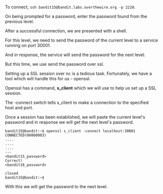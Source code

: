 To connect, `ssh bandit15@bandit.labs.overthewire.org -p 2220`.

On being prompted for a password, enter the password found from the previous level.

After a successful connection, we are presented with a shell.

For this level, we need to send the password of the current level to a service running on port 30001.

And in response, the service will send the password for the next level.

But this time, we use send the password over ssl.

Setting up a SSL session over nc is a tedious task.
Fortunately, we have a tool which will handle this for us - openssl.

Openssl has a command, **s_client** which we will use to help us set up a SSL session.

The -connect switch tells s_client to make a connection to the specified host and port.

Once a session has been established, we will paste the current level's password and in response we will get the next level's password.

```
bandit15@bandit:~$ openssl s_client -connect localhost:30001
CONNECTED(00000003)
....
....
....
---
<bandit15_password>
Correct!
<bandit16_password>

closed
bandit15@bandit:~$
```

With this we will get the password to the next level.